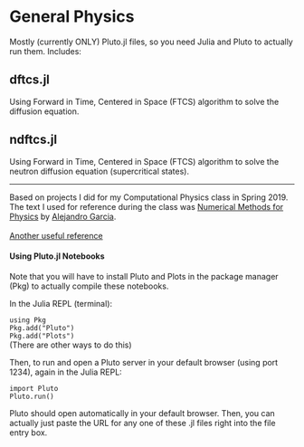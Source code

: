 # General Physics

Mostly (currently ONLY) Pluto.jl files, so you need Julia and Pluto to actually run them. Includes:

## dftcs.jl
Using Forward in Time, Centered in Space (FTCS) algorithm to solve the diffusion equation.

## ndftcs.jl
Using Forward in Time, Centered in Space (FTCS) algorithm to solve the neutron diffusion equation (supercritical states).
<hr>
Based on projects I did for my Computational Physics class in Spring 2019.
The text I used for reference during the class was <a href="https://github.com/AlejGarcia/NM4P">Numerical Methods for Physics</a> by <a href="http://www.algarcia.org/nummeth/Programs2E.html">Alejandro Garcia</a>.<br><br>
<a href="http://web.cecs.pdx.edu/~gerry/class/ME448/lecture/pdf/FTCS_slides.pdf">Another useful reference</a>

<h4>Using Pluto.jl Notebooks</h4>
Note that you will have to install Pluto and Plots in the package manager (Pkg) to actually compile these notebooks.

In the Julia REPL (terminal):

<code>using Pkg</code><br>
<code>Pkg.add("Pluto")</code><br>
<code>Pkg.add("Plots")</code><br>
(There are other ways to do this)

Then, to run and open a Pluto server in your default browser (using port 1234), again in the Julia REPL:

<code>import Pluto</code><br>
<code>Pluto.run()</code>

Pluto should open automatically in your default browser. Then, you can actually just paste the URL for any one of these .jl files right into the file entry box.
